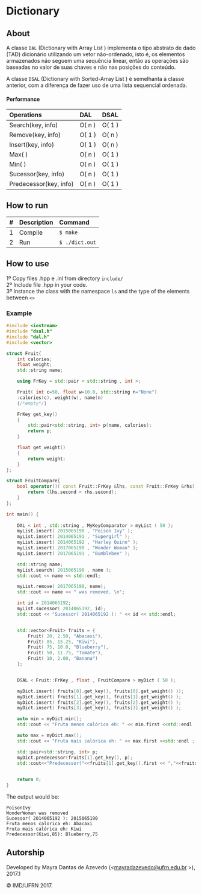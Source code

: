 # Dictionary

## About

A classe ```DAL``` (Dictionary with Array List ) implementa o tipo abstrato de dado (TAD) dicionário utilizando um vetor não-ordenado, isto é, os elementos armazenados não seguem uma sequência linear, então as operações são baseadas no valor de suas chaves e não nas posições do conteúdo.

A classe ```DSAL``` (Dictionary with Sorted-Array List ) é semelhanta à classe anterior, com a diferença de fazer uso de uma lista sequencial ordenada.

#### Performance

| Operations  | DAL           | DSAL  |
| :------------- |:-------------| :-----|
| Search(key, info) | O( n ) | O( 1 ) |
| Remove(key, info) | O( 1 ) | O( n ) |
| Insert(key, info) | O( 1 ) | O( n ) |
| Max( ) | O( n )   | O( 1 ) |
| Min( ) | O( n ) | O( 1 ) |
| Sucessor(key, info) | O( n )   | O( 1 ) |
| Predecessor(key, info) | O( n ) | O( 1 ) |


## How to run

| #       | Description          | Command  |
| :------------- |:-------------| :-----|
| 1      | Compile | ```$ make``` |
| 2      | Run   | ```$ ./dict.out``` |

## How to use

1º Copy files .hpp e .inl from directory ```include/```<br/>
2º Include file .hpp in your code.<br/>
3º Instance the class with the namespace ```ls``` and the type of the elements between ```<>```

### Example
```cpp
#include <iostream>
#include "dsal.h"
#include "dal.h"
#include <vector>

struct Fruit{
    int calories;
    float weight;
    std::string name;

    using FrKey = std::pair < std::string , int >;

    Fruit( int c=50, float w=10.0, std::string n="None")
    :calories(c), weight(w), name(n)
    {/*empty*/}

    FrKey get_key()
    {
        std::pair<std::string, int> p(name, calories);
        return p; 
    }

    float get_weight()
    {
        return weight;
    }
};

struct FruitCompare{
    bool operator()( const Fruit::FrKey &lhs, const Fruit::FrKey &rhs) const{
        return (lhs.second < rhs.second);
    }
};

int main() {
    
    DAL < int , std::string , MyKeyComparator > myList ( 50 );
    myList.insert( 2015065190 , "Poison Ivy" );
    myList.insert( 2014065191 , "Supergirl" );
    myList.insert( 2014065192 , "Harley Quinn" );
    myList.insert( 2017065190 , "Wonder Woman" );
    myList.insert( 2017065191 , "Bumblebee" );

    std::string name;
    myList.search( 2015065190 , name );
    std::cout << name << std::endl;

    myList.remove( 2017065190, name);
    std::cout << name << " was removed. \n";

    int id = 2014065192;
    myList.sucessor( 2014065192, id);
    std::cout << "Sucessor( 2014065192 ): " << id << std::endl;


    std::vector<Fruit> fruits = {
        Fruit( 20, 2.50, "Abacaxi"),
        Fruit( 85, 15.25, "Kiwi"),
        Fruit( 75, 10.0, "Blueberry"),
        Fruit( 50, 11.75, "Tomate"),
        Fruit( 10, 2.00, "Banana")
    };


    DSAL < Fruit::FrKey , float , FruitCompare > myDict ( 50 );

    myDict.insert( fruits[0].get_key(), fruits[0].get_weight() ));
    myDict.insert( fruits[1].get_key(), fruits[1].get_weight() );
    myDict.insert( fruits[2].get_key(), fruits[2].get_weight() );
    myDict.insert( fruits[3].get_key(), fruits[3].get_weight() );

    auto min = myDict.min();
    std::cout << "Fruta menos calórica eh: " << min.first <<std::endl ;

    auto max = myDict.max();
    std::cout << "Fruta mais calórica eh: " << max.first <<std::endl ;

    std::pair<std::string, int> p;
    myDict.predecessor(fruits[1].get_key(), p);
    std::cout<<"Predecessor("<<fruits[1].get_key().first << ","<<fruits[1].get_key().second <<"): "<< p.first<<","<<p.second<<std::endl;
    

    return 0;
}
```

The output would be:
```
PoisonIvy
WonderWoman was removed
Sucessor( 2014065192 ): 2015065190
Fruta menos calorica eh: Abacaxi
Fruta mais calórica eh: Kiwi
Predecessor(Kiwi,85): Blueberry,75
```


## Autorship

Developed by Mayra Dantas de Azevedo (<mayradazevedo@ufrn.edu.br >), 2017.1

&copy; IMD/UFRN 2017.
